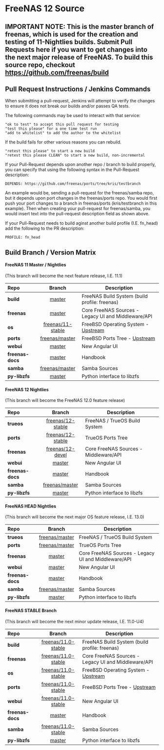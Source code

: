 FreeNAS 12 Source
=============

## IMPORTANT NOTE:  This is the master branch of freenas, which is used for the creation and testing of 11-Nightlies builds. Submit Pull Requests here if you want to get changes into the next major release of FreeNAS. To build this source repo, checkout https://github.com/freenas/build

## Pull Request Instructions / Jenkins Commands

When submitting a pull-request, Jenkins will attempt to verify the changes to ensure it does not break our builds and/or passes QA tests.

The following commands may be used to interact with that service:

    "ok to test" to accept this pull request for testing
    "test this please" for a one time test run
    "add to whitelist" to add the author to the whitelist

If the build fails for other various reasons you can rebuild.

    "retest this please" to start a new build
    "retest this please CLEAN" to start a new build, non-incremental


If your Pull-Request depends upon another repo / branch to build properly, you can specify that using the following syntax in the Pull-Request description:

```DEPENDS: https://github.com/freenas/ports/tree/kris/testbranch```

An example would be, sending a pull-request for the freenas/samba repo, but it depends upon port changes in the freenas/ports repo. You would first
push your port changes to a branch in freenas/ports (kris/testbranch in this example). Then when creating your pull-request for freenas/samba, you would
insert text into the pull-request description field as shown above.


If your Pull-Request needs to build aginst another build profile (I.E. fn_head) add the following to the PR description:

```PROFILE: fn_head```



## Build Branch / Version Matrix

#### FreeNAS 11 Master / Nightlies
(This branch will become the next feature release, I.E. 11.1)

| Repo         | Branch            | Description |
|:-------------|:-----------------:|-------------|
| **build**  | [master](https://github.com/freenas/build/tree/master/) | FreeNAS Build System (build profile: freenas)|
| **freenas**  | [master](https://github.com/freenas/freenas/tree/master/) | Core FreeNAS Sources - Legacy UI and Middleware/API |
| **os**  | [freenas/11-stable](https://github.com/freenas/os/tree/freenas/11-stable/) | FreeBSD Operating System - [Upstream](https://github.com/freebsd/freebsd/tree/11-stable) |
| **ports**  | [freenas/master](https://github.com/freenas/ports/tree/freenas/master/) | FreeBSD Ports Tree - [Upstream](https://github.com/freebsd/freebsd-ports/tree/master) |
| **webui**  | [master](https://github.com/freenas/webui/tree/master/) | New Angular UI |
| **freenas-docs**  | [master](https://github.com/freenas/freenas-docs/tree/master/) | Handbook |
| **samba**  | [freenas/master](https://github.com/freenas/samba/tree/freenas/master) | Samba Sources |
| **py-libzfs**  | [master](https://github.com/freenas/py-libzfs/tree/master/) | Python interface to libzfs |


#### FreeNAS 12 Nightlies
(This branch will become the FreeNAS 12.0 feature release)

| Repo         | Branch            | Description |
|:-------------|:-----------------:|-------------|
| **trueos**  | [freenas/12-stable](https://github.com/trueos/trueos/tree/freenas/12-stable/) | FreeNAS / TrueOS Build System|
| **ports**  | [freenas/12-stable](https://github.com/trueos/trueos-ports/tree/freenas/12-stable/) | TrueOS Ports Tree|
| **freenas**  | [freenas/12-devel](https://github.com/freenas/freenas/tree/12-devel/) | Core FreeNAS Sources - Middleware/API |
| **webui**  | [master](https://github.com/freenas/webui/tree/master/) | New Angular UI |
| **freenas-docs**  | [master](https://github.com/freenas/freenas-docs/tree/master/) | Handbook |
| **samba**  | [freenas/master](https://github.com/freenas/samba/tree/freenas/master) | Samba Sources |
| **py-libzfs**  | [master](https://github.com/freenas/py-libzfs/tree/master/) | Python interface to libzfs |



#### FreeNAS HEAD Nightlies
(This branch will become the next major OS feature release, I.E. 13.0)

| Repo         | Branch            | Description |
|:-------------|:-----------------:|-------------|
| **trueos**  | [freenas/master](https://github.com/trueos/trueos/tree/freenas/master/) | FreeNAS / TrueOS Build System|
| **ports**  | [freenas/master](https://github.com/trueos/trueos-ports/tree/freenas/master/) | TrueOS Ports Tree|
| **freenas**  | [master](https://github.com/freenas/freenas/tree/master/) | Core FreeNAS Sources - Legacy UI and Middleware/API |
| **webui**  | [master](https://github.com/freenas/webui/tree/master/) | New Angular UI |
| **freenas-docs**  | [master](https://github.com/freenas/freenas-docs/tree/master/) | Handbook |
| **samba**  | [freenas/master](https://github.com/freenas/samba/tree/freenas/master) | Samba Sources |
| **py-libzfs**  | [master](https://github.com/freenas/py-libzfs/tree/master/) | Python interface to libzfs |


#### FreeNAS STABLE Branch
(This branch will become the next minor update release, I.E. 11.0-U4)

| Repo         | Branch            | Description |
|:-------------|:-----------------:|-------------|
| **build**  | [freenas/11.0-stable](https://github.com/freenas/build/tree/freenas/11.0-stable/) | FreeNAS Build System (build profile: freenas)|
| **freenas**  | [freenas/11.0-stable](https://github.com/freenas/freenas/tree/freenas/11.0-stable/) | Core FreeNAS Sources - Legacy UI and Middleware/API |
| **os**  | [freenas/11.0-stable](https://github.com/freenas/os/tree/freenas/11.0-stable/) | FreeBSD Operating System - [Upstream](https://github.com/freebsd/freebsd/tree/stable/11) |
| **ports**  | [freenas/11.0-stable](https://github.com/freenas/ports/tree/freenas/11.0-stable/) | FreeBSD Ports Tree - [Upstream](https://github.com/freebsd/freebsd-ports/tree/branches/2017Q2) |
| **webui**  | [freenas/11.0-stable](https://github.com/freenas/webui/tree/freenas/11.0-stable/) | New Angular UI |
| **freenas-docs**  | [master](https://github.com/freenas/freenas-docs/tree/master/) | Handbook |
| **samba**  | [freenas/11.0-stable](https://github.com/freenas/samba/tree/freenas/11.0-stable/) | Samba Sources |
| **py-libzfs**  | [master](https://github.com/freenas/py-libzfs/tree/master/) | Python interface to libzfs |
